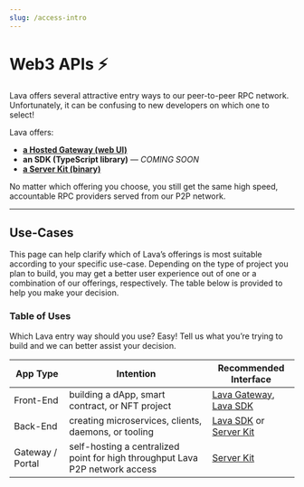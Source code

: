 ```yaml
---
slug: /access-intro
---
```


# Web3 APIs ⚡️

Lava offers several attractive entry ways to our peer-to-peer RPC network. Unfortunately, it can be confusing to new developers on which one to select! 



Lava offers:

- **[a Hosted Gateway (web UI)](https://gateway.lavanet.xyz)**
- **an SDK (TypeScript library)** — *COMING SOON*
- **[a Server Kit (binary)](https://github.com/lavanet/lava/tree/main/protocol/rpcconsumer)**

No matter which offering you choose, you still get the same high speed, accountable RPC providers served from our P2P network.

---
## Use-Cases

This page can help clarify which of Lava’s offerings is most suitable according to your specific use-case. Depending on the type of project you plan to build, you may get a better user experience out of one or a combination of our offerings, respectively. The table below is provided to help you make your decision.

### Table of Uses

Which Lava entry way should you use? Easy! Tell us what you’re trying to build and we can better assist your decision.

| App Type      |  Intention     | Recommended Interface |
|--------------|-----------|------------|
| Front-End | building a dApp, smart contract, or NFT project | [Lava Gateway](docs/access-apis/gateway-access.md), [Lava SDK](docs/access-apis/access-sdk.md) |
| Back-End  | creating microservices, clients, daemons, or tooling | [Lava SDK](docs/access-apis/access-sdk.md)  or [Server Kit](docs/access-apis/access-server-kit.md)|
Gateway / Portal | self-hosting a centralized point for high throughput Lava P2P network access | [Server Kit](docs/access-apis/access-server-kit.md)